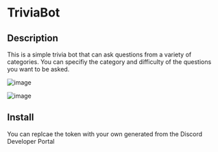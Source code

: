 # TriviaBot

## Description
This is a simple trivia bot that can ask questions from a variety of categories.
You can specifiy the category and difficulty of the questions you want to be asked.

![image](https://github.com/user-attachments/assets/82f5f11a-c8a2-4a33-9670-f3f759526ba4)

![image](https://github.com/user-attachments/assets/a116be34-35e2-48e0-968a-b941f3bf88b4)

## Install
You can replcae the token with your own generated from the Discord Developer Portal
